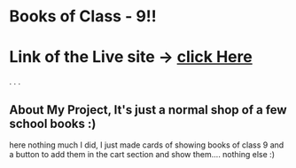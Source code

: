 # Books of Class - 9!!

# Link of the Live site -> [click Here](https://class-9-ev.netlify.app)
.
.
.

## About My Project, It's just a normal shop of a few school books :)

here nothing much I did, I just made cards of showing books of class 9 and a button to add them in the cart section and show them.... nothing else :)